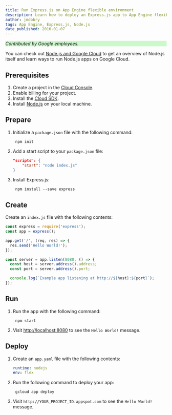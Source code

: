 ```yaml
---
title: Run Express.js on App Engine flexible environment
description: Learn how to deploy an Express.js app to App Engine flexible environment.
author: jmdobry
tags: App Engine, Express.js, Node.js
date_published: 2016-01-07
---
```


<p style="background-color:#CAFACA;"><i>Contributed by Google employees.</i></p>

You can check out [Node.js and Google Cloud][nodejs-gcp] to get an
overview of Node.js itself and learn ways to run Node.js apps on Google Cloud.

## Prerequisites

1. Create a project in the [Cloud Console](https://console.cloud.google.com/).
1. Enable billing for your project.
1. Install the [Cloud SDK](https://cloud.google.com/sdk/).
1. Install [Node.js](https://nodejs.org/en/download/) on your local machine. 

## Prepare

1. Initialize a `package.json` file with the following command:

        npm init
        
1. Add a start script to your `package.json` file:

    ```json
    "scripts": {
        "start": "node index.js"
    }
    ```

1. Install Express.js:

        npm install --save express

## Create

Create an `index.js` file with the following contents:

```js
const express = require('express');
const app = express();

app.get('/', (req, res) => {
  res.send('Hello World!');
});

const server = app.listen(8080, () => {
  const host = server.address().address;
  const port = server.address().port;

  console.log(`Example app listening at http://${host}:${port}`);
});
```

## Run

1. Run the app with the following command:

        npm start

1. Visit [http://localhost:8080](http://localhost:8080) to see the `Hello World!`
message.

## Deploy

1. Create an `app.yaml` file with the following contents:

    ```yaml
    runtime: nodejs
    env: flex
    ```

1. Run the following command to deploy your app:

        gcloud app deploy

1. Visit `http://YOUR_PROJECT_ID.appspot.com` to see the `Hello World!` message.

[express]: http://expressjs.com
[nodejs-gcp]: running-nodejs-on-google-cloud
